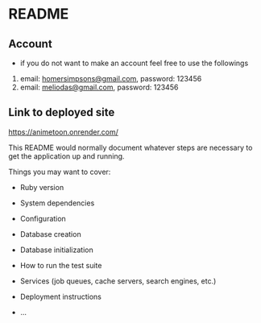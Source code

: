 # README

## Account
* if you do not want to make an account feel free to use the followings
1. email: homersimpsons@gmail.com, password: 123456
2. email: meliodas@gmail.com, password: 123456

## Link to deployed site
https://animetoon.onrender.com/

This README would normally document whatever steps are necessary to get the
application up and running.

Things you may want to cover:

* Ruby version

* System dependencies

* Configuration

* Database creation

* Database initialization

* How to run the test suite

* Services (job queues, cache servers, search engines, etc.)

* Deployment instructions

* ...
